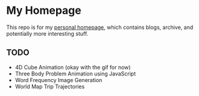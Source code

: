# My Homepage

This repo is for my [personal homepage](https://nicholas-han.github.io), which contains blogs, archive, and potentially more interesting stuff.


## TODO
- 4D Cube Animation (okay with the gif for now)
- Three Body Problem Animation using JavaScript
- Word Frequency Image Generation
- World Map Trip Trajectories
